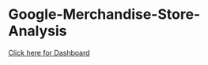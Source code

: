 # Google-Merchandise-Store-Analysis

[Click here for Dashboard](https://lookerstudio.google.com/reporting/adfcabb6-44b6-4971-b2d6-6b6e96f7dfca/page/n01bD)

